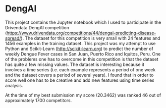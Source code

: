# DengAI

This project contains the Jupyter notebook which I used to participate in the Drivendata DengAI competition (https://www.drivendata.org/competitions/44/dengai-predicting-disease-spread/). The dataset for this competition is very small with 24 features and 1456 examples in the training dataset. This project was my attempt to use Python and Scikit-Learn (http://scikit-learn.org) to predict the number of weekly Dengue Fever cases in San Juan, Puerto Rico and Iquitos, Peru.  One of the problems one has to overcome in this competition is that the dataset has quite a few missing values. The dataset is interesting because it involves a time series (i.e. each example represents a period of one week and the dataset covers a period of several years). I found that in order to score well one has to be creative and add new features using time series analysis.

At the time of my best submission my score (20.3462) was ranked 46 out of approximately 1700 competitors.
